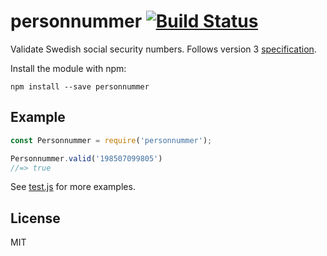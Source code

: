 # personnummer [![Build Status](https://github.com/personnummer/js/workflows/build/badge.svg)](https://github.com/personnummer/js/actions)

Validate Swedish social security numbers. Follows version 3 [specification](https://github.com/personnummer/meta#package-specification-v3).

Install the module with npm:

```
npm install --save personnummer
```

## Example

```javascript
const Personnummer = require('personnummer');

Personnummer.valid('198507099805')
//=> true
```

See [test.js](test.js) for more examples.

## License

MIT
